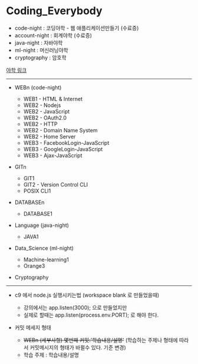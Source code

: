 Coding_Everybody
=

* code-night : 코딩야학 - 웹 애플리케이션만들기 (수료증)  
* account-night : 회계야학 (수료증)  
* java-night : 자바야학
* ml-night : 머신러닝야학 
* cryptography : 암호학

[야학 링크](https://yah.ac/)
***

* WEBn (code-night)
   * WEB1 - HTML & Internet 
   * WEB2 - Nodejs
   * WEB2 - JavaScript
   * WEB2 - OAuth2.0
   * WEB2 - HTTP
   * WEB2 - Domain Name System
   * WEB2 - Home Server
   * WEB3 - FacebookLogin-JavaScript
   * WEB3 - GoogleLogin-JavaScript
   * WEB3 - Ajax-JavaScript

* GITn
   * GIT1
   * GIT2 - Version Control CLI
   * POSIX CLI1

* DATABASEn
   * DATABASE1

* Language (java-night)
   * JAVA1 

* Data_Science (ml-night)
   * Machine-learning1
   * Orange3
   
   
* Cryptography 

*** 

* c9 에서 node.js 실행시키는법 (workspace blank 로 만들었을때)
   * 강의에서는 app.listen(3000); 으로 만들었지만
   * 실제로 할때는 app.listen(process.env.PORT); 로 해야 한다.

* 커밋 메세지 형태
  * ~~WEBn (세부사항) 몇번째 커밋:'학습내용/설명'~~ (학습하는 주제나 형태에 따라서 커밋메시지의 형태가 바뀔수 있다. 기준 변경)
  * 학습 주제 : 학습내용/설명
